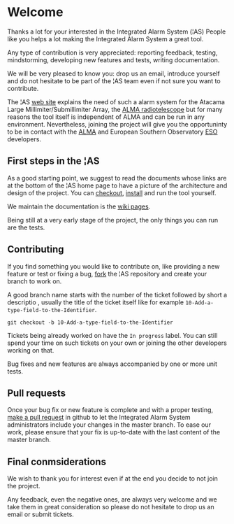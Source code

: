 # Welcome
Thanks a lot for your interested in the Integrated Alarm System (¦AS)
People like you helps a lot making the Integrated Alarm System a great tool.

Any type of contribution is very appreciated: reporting feedback, testing, mindstorming, developing new features and tests, writing documentation.

We will be very pleased to know you: drop us an email, introduce yourself and do not hesitate to be part of the ¦AS team even if not sure you want to contribute.  
 
The ¦AS [web site](https://integratedalarmsystem-group.github.io) explains the need of such a alarm system for the Atacama Large Millimiter/Submillimiter Array, the [ALMA radiotelescope](http://www.almaobservatory.org/) but for many reasons the tool itself is independent of ALMA and can be run in any environment.
Nevertheless, joining the project will give you the opportuninty to be in contact with the [ALMA](http://www.almaobservatory.org/) and European Southern Observatory [ESO](http://www.eso.org) developers.

## First steps in the ¦AS


As a good starting point, we suggest to read the documents whose links are at the bottom of the ¦AS home page to have a picture of the architecture and design of the project.
You can [checkout](https://github.com/IntegratedAlarmSystem-Group), [install](https://github.com/IntegratedAlarmSystem-Group/ias/wiki/Build-and-run) and run the tool yourself.

We maintain the documentation is the [wiki pages](https://github.com/IntegratedAlarmSystem-Group/ias/wiki).

Being still at a very early stage of the project, the only things you can run are the tests.

## Contributing

If you find something you would like to contribute on, like providing a new feature or test or fixing a bug, [fork](https://help.github.com/articles/fork-a-repo) the ¦AS repository and create your branch to work on.

A good branch name starts with the number of the ticket followed by short a descriptio , usually the title of the ticket itself like for example
`10-Add-a-type-field-to-the-Identifier`.

`git checkout -b 10-Add-a-type-field-to-the-Identifier`

Tickets being already worked on have the `In progress` label.
You can still spend your time on such tickets on your own or joining the other developers working on that.

Bug fixes and new features are always accompanied by one or more unit tests.

## Pull requests

Once your bug fix or new feature is complete and with a proper testing, [make a pull request](https://help.github.com/articles/creating-a-pull-request) in github to let the Integrated Alarm System administrators include your changes in the master branch.
To ease our work, please ensure that your fix is up-to-date with the last content of the master branch.

## Final conmsiderations

We wish to thank you for interest even if at the end you decide to not join the project.

Any feedback, even the negative ones, are always very welcome and we take them in great consideration so please do not hesitate to drop us an email or submit tickets.
